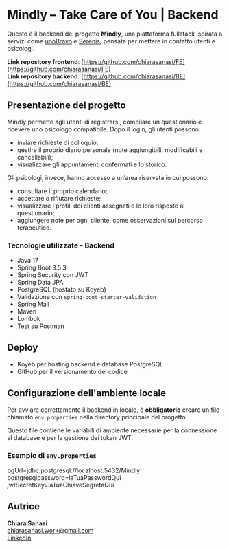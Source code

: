 # Mindly – Take Care of You | Backend

Questo è il backend del progetto **Mindly**, una piattaforma fullstack ispirata a servizi come [unoBravo](https://www.unobravo.com/) e [Serenis](https://www.serenis.it/), pensata per mettere in contatto utenti e psicologi.

**Link repository frontend**: [https://github.com/chiarasanasi/FE](https://github.com/chiarasanasi/FE)  
**Link repository backend**: [https://github.com/chiarasanasi/BE](https://github.com/chiarasanasi/BE)


## Presentazione del progetto

Mindly permette agli utenti di registrarsi, compilare un questionario e ricevere uno psicologo compatibile. Dopo il login, gli utenti possono:
- inviare richieste di colloquio;
- gestire il proprio diario personale (note aggiungibili, modificabili e cancellabili);
- visualizzare gli appuntamenti confermati e lo storico.

Gli psicologi, invece, hanno accesso a un’area riservata in cui possono:
- consultare il proprio calendario;
- accettare o rifiutare richieste;
- visualizzare i profili dei clienti assegnati e le loro risposte al questionario;
- aggiungere note per ogni cliente, come osservazioni sul percorso terapeutico.


### Tecnologie utilizzate - Backend

- Java 17
- Spring Boot 3.5.3
- Spring Security con JWT
- Spring Data JPA
- PostgreSQL (hostato su Koyeb)
- Validazione con `spring-boot-starter-validation`
- Spring Mail
- Maven
- Lombok
- Test su Postman


## Deploy

- Koyeb per hosting backend e database PostgreSQL
- GitHub per il versionamento del codice


## Configurazione dell'ambiente locale

Per avviare correttamente il backend in locale, è **obbligatorio** creare un file chiamato `env.properties` nella directory principale del progetto.

Questo file contiene le variabili di ambiente necessarie per la connessione al database e per la gestione dei token JWT.

### Esempio di `env.properties`

pgUrl=jdbc:postgresql://localhost:5432/Mindly
postgresqlpassword=laTuaPasswordQui
jwtSecretKey=laTuaChiaveSegretaQui


##  Autrice

**Chiara Sanasi**  
 chiarasanasi.work@gmail.com  
[LinkedIn](https://www.linkedin.com/in/chiarasanasi/)
